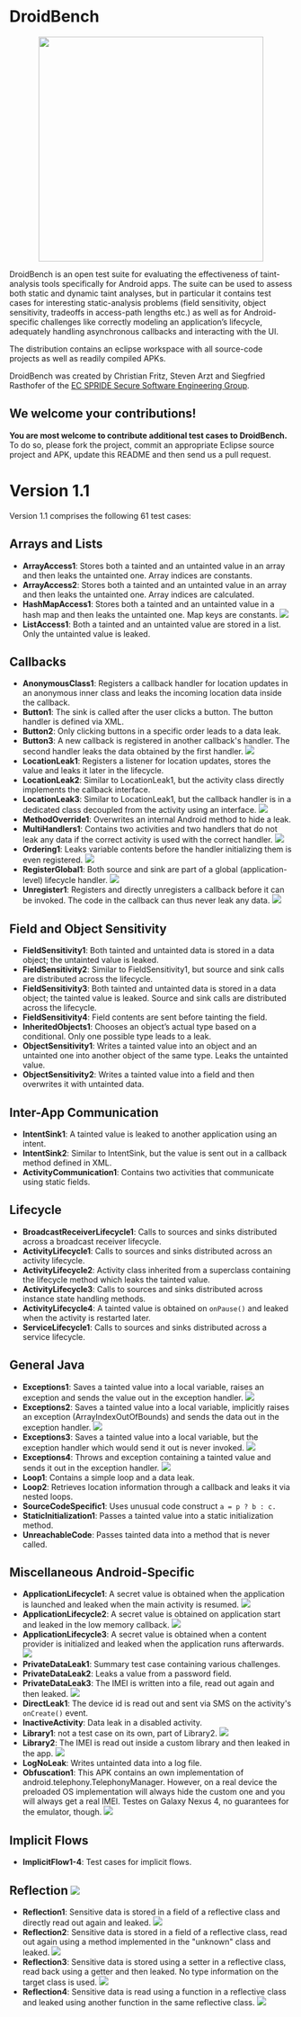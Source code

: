 DroidBench
==========
<p align="center">
  <img src="http://sseblog.ec-spride.de/wp-content/uploads/2013/05/droidbench_apps-300x172.png" width="400px"/>
</p>
DroidBench is an open test suite for evaluating the effectiveness of taint-analysis tools specifically for Android apps. 
The suite can be used to assess both static and dynamic taint analyses, but in particular it contains test cases for interesting static-analysis problems (field sensitivity, object sensitivity, tradeoffs in access-path lengths etc.) as well as for Android-specific challenges like correctly modeling an application’s lifecycle, adequately handling asynchronous callbacks and interacting with the UI.

The distribution contains an eclipse workspace with all source-code projects as well as readily compiled APKs.

DroidBench was created by Christian Fritz, Steven Arzt and Siegfried Rasthofer of the [EC SPRIDE Secure Software Engineering Group](http://sse.ec-spride.de/).

We welcome your contributions!
------------------------------
**You are most welcome to contribute additional test cases to DroidBench.** To do so, please fork the project, commit an appropriate Eclipse source project and APK, update this README and then send us a pull request.

Version 1.1
===========
Version 1.1 comprises the following 61 test cases:

Arrays and Lists
----------------
* **ArrayAccess1**: Stores both a tainted and an untainted value in an array and then leaks the untainted one. Array indices are constants.
* **ArrayAccess2**: Stores both a tainted and an untainted value in an array and then leaks the untainted one. Array indices are calculated.
* **HashMapAccess1**: Stores both a tainted and an untainted value in a hash map and then leaks the untainted one. Map keys are constants. <img src="https://raw.github.com/secure-software-engineering/DroidBench/develop/new.gif"/>
* **ListAccess1**: Both a tainted and an untainted value are stored in a list. Only the untainted value is leaked.

Callbacks
---------
* **AnonymousClass1**: Registers a callback handler for location updates in an anonymous inner class and leaks the incoming location data inside the callback.
* **Button1**: The sink is called after the user clicks a button. The button handler is defined via XML.
* **Button2**: Only clicking buttons in a specific order leads to a data leak.
* **Button3**: A new callback is registered in another callback's handler. The second handler leaks the data obtained by the first handler. <img src="https://raw.github.com/secure-software-engineering/DroidBench/develop/new.gif"/>
* **LocationLeak1**: Registers a listener for location updates, stores the value and leaks it later in the lifecycle.
* **LocationLeak2**: Similar to LocationLeak1, but the activity class directly implements the callback interface.
* **LocationLeak3**: Similar to LocationLeak1, but the callback handler is in a dedicated class decoupled from the activity using an interface. <img src="https://raw.github.com/secure-software-engineering/DroidBench/develop/new.gif"/>
* **MethodOverride1**: Overwrites an internal Android method to hide a leak.
* **MultiHandlers1**: Contains two activities and two handlers that do not leak any data if the correct activity is used with the correct handler. <img src="https://raw.github.com/secure-software-engineering/DroidBench/develop/new.gif"/>
* **Ordering1**: Leaks variable contents before the handler initializing them is even registered. <img src="https://raw.github.com/secure-software-engineering/DroidBench/develop/new.gif"/>
* **RegisterGlobal1**: Both source and sink are part of a global (application-level) lifecycle handler. <img src="https://raw.github.com/secure-software-engineering/DroidBench/develop/new.gif"/>
* **Unregister1**: Registers and directly unregisters a callback before it can be invoked. The code in the callback can thus never leak any data. <img src="https://raw.github.com/secure-software-engineering/DroidBench/develop/new.gif"/>

Field and Object Sensitivity
----------------------------
* **FieldSensitivity1**: Both tainted and untainted data is stored in a data object; the untainted value is leaked.
* **FieldSensitivity2**: Similar to FieldSensitivity1, but source and sink calls are distributed across the lifecycle.
* **FieldSensitivity3**: Both tainted and untainted data is stored in a data object; the tainted value is leaked. Source and sink calls are distributed across the lifecycle.
* **FieldSensitivity4**: Field contents are sent before tainting the field.
* **InheritedObjects1**: Chooses an object’s actual type based on a conditional. Only one possible type leads to a leak.
* **ObjectSensitivity1**: Writes a tainted value into an object and an untainted one into another object of the same type. Leaks the untainted value.
* **ObjectSensitivity2**: Writes a tainted value into a field and then overwrites it with untainted data.

Inter-App Communication
-----------------------
* **IntentSink1**: A tainted value is leaked to another application using an intent.
* **IntentSink2**: Similar to IntentSink, but the value is sent out in a callback method defined in XML.
* **ActivityCommunication1**: Contains two activities that communicate using static fields.

Lifecycle
---------
* **BroadcastReceiverLifecycle1**: Calls to sources and sinks distributed across a broadcast receiver lifecycle. 
* **ActivityLifecycle1**: Calls to sources and sinks distributed across an activity lifecycle.
* **ActivityLifecycle2**: Activity class inherited from a superclass containing the lifecycle method which leaks the tainted value.
* **ActivityLifecycle3**: Calls to sources and sinks distributed across instance state handling methods.
* **ActivityLifecycle4**: A tainted value is obtained on `onPause()` and leaked when the activity is restarted later.
* **ServiceLifecycle1**: Calls to sources and sinks distributed across a service lifecycle.

General Java
------------
* **Exceptions1**: Saves a tainted value into a local variable, raises an exception and sends the value out in the exception handler. <img src="https://raw.github.com/secure-software-engineering/DroidBench/develop/new.gif"/>
* **Exceptions2**: Saves a tainted value into a local variable, implicitly raises an exception (ArrayIndexOutOfBounds) and sends the data out in the exception handler. <img src="https://raw.github.com/secure-software-engineering/DroidBench/develop/new.gif"/>
* **Exceptions3**: Saves a tainted value into a local variable, but the exception handler which would send it out is never invoked. <img src="https://raw.github.com/secure-software-engineering/DroidBench/develop/new.gif"/>
* **Exceptions4**: Throws and exception containing a tainted value and sends it out in the exception handler. <img src="https://raw.github.com/secure-software-engineering/DroidBench/develop/new.gif"/>
* **Loop1**: Contains a simple loop and a data leak.
* **Loop2**: Retrieves location information through a callback and leaks it via nested loops.
* **SourceCodeSpecific1**: Uses unusual code construct `a = p ? b : c.`
* **StaticInitialization1**: Passes a tainted value into a static initialization method.
* **UnreachableCode**: Passes tainted data into a method that is never called.

Miscellaneous Android-Specific
------------------------------
* **ApplicationLifecycle1**: A secret value is obtained when the application is launched and leaked when the main activity is resumed. <img src="https://raw.github.com/secure-software-engineering/DroidBench/develop/new.gif"/>
* **ApplicationLifecycle2**: A secret value is obtained on application start and leaked in the low memory callback. <img src="https://raw.github.com/secure-software-engineering/DroidBench/develop/new.gif"/>
* **ApplicationLifecycle3**: A secret value is obtained when a content provider is initialized and leaked when the application runs afterwards. <img src="https://raw.github.com/secure-software-engineering/DroidBench/develop/new.gif"/>
* **PrivateDataLeak1**: Summary test case containing various challenges.
* **PrivateDataLeak2**: Leaks a value from a password field.
* **PrivateDataLeak3**: The IMEI is written into a file, read out again and then leaked. <img src="https://raw.github.com/secure-software-engineering/DroidBench/develop/new.gif"/>
* **DirectLeak1**: The device id is read out and sent via SMS on the activity's `onCreate()` event.
* **InactiveActivity**: Data leak in a disabled activity.
* **Library1**: not a test case on its own, part of Library2.  <img src="https://raw.github.com/secure-software-engineering/DroidBench/develop/new.gif"/>
* **Library2**: The IMEI is read out inside a custom library and then leaked in the app. <img src="https://raw.github.com/secure-software-engineering/DroidBench/develop/new.gif"/>
* **LogNoLeak**: Writes untainted data into a log file.
* **Obfuscation1**: This APK contains an own implementation of android.telephony.TelephonyManager. However, on a real device the preloaded OS implementation will always hide the custom one and you will always get a real IMEI. Testes on Galaxy Nexus 4, no guarantees for the emulator, though. <img src="https://raw.github.com/secure-software-engineering/DroidBench/develop/new.gif"/>

Implicit Flows
--------------
* **ImplicitFlow1-4**: Test cases for implicit flows.

Reflection <img src="https://raw.github.com/secure-software-engineering/DroidBench/develop/new.gif"/>
----------
* **Reflection1**: Sensitive data is stored in a field of a reflective class and directly read out again and leaked. <img src="https://raw.github.com/secure-software-engineering/DroidBench/develop/new.gif"/>
* **Reflection2**: Sensitive data is stored in a field of a reflective class, read out again using a method implemented in the "unknown" class and leaked. <img src="https://raw.github.com/secure-software-engineering/DroidBench/develop/new.gif"/>
* **Reflection3**: Sensitive data is stored using a setter in a reflective class, read back using a getter and then leaked. No type information on the target class is used. <img src="https://raw.github.com/secure-software-engineering/DroidBench/develop/new.gif"/>
* **Reflection4**: Sensitive data is read using a function in a reflective class and leaked using another function in the same reflective class. <img src="https://raw.github.com/secure-software-engineering/DroidBench/develop/new.gif"/>
